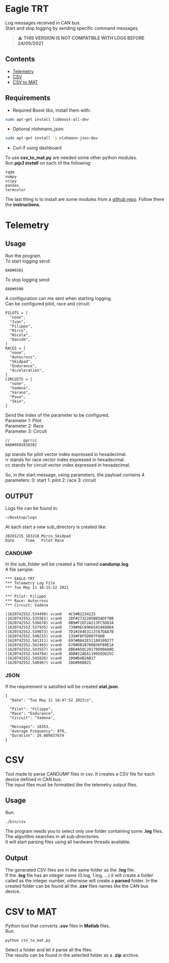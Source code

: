 # Eagle TRT
Log messages received in CAN bus.  
Start and stop logging by sending specific command messages.  

> :warning: **THIS VERSION IS NOT COMPATIBLE WITH LOGS BEFORE 24/05/2021**

## Contents
- [Telemetry](#telemetry)
- [CSV](#csv)
- [CSV to MAT](#csv-to-mat)

## Requirements
- Required Boost libs, install them with:  
~~~bash
sudo apt-get install libboost-all-dev
~~~
- Optional nlohmann_json:  
~~~bash
sudo apt-get install -y nlohmann-json-dev
~~~

- Curl if using dashboard

To use **csv_to_mat.py** are needed some other python modules.  
Run ***pip3 install*** on each of the following:
~~~
tqdm
numpy
scipy
pandas
termcolor
~~~

The last thing is to install are some modules from a [github repo](https://github.com/Pippo98/ownModules.git). Follow there the **instructions**.  

# Telemetry
## Usage
Run the program.  
To start logging send:  
~~~
0A0#6501
~~~
To stop logging send:
~~~
0A0#6500
~~~

A configuration can me sent when starting logging.  
Can be configured pilot, race and circuit:
~~~
PILOTS = [
  "none",
  "Ivan",
  "Filippo",
  "Mirco",
  "Nicola",
  "Davide",
]
RACES = [
  "none",
  "Autocross",
  "Skidpad",
  "Endurance",
  "Acceleration",
]
CIRCUITS = [
  "none",
  "Vadena",
  "Varano",
  "Povo",
  "Skio",
]
~~~

Send the index of the parameter to be configured.  
Parameter 1: Pilot  
Parameter 2: Race  
Parameter 3: Circuit  
~~~
//      pprrcc
0A0#6501010302
~~~

pp stands for pilot   vector index expressed in hexadecimal.  
rr stands for race    vector index expressed in hexadecimal.  
cc stands for circuit vector index expressed in hexadecimal.  

So, in the start message, using parameters, the payload contains 4 parameters:
0: start
1: pilot
2: race
3: circuit


## OUTPUT

Logs file can be found in:  
~~~
~/Desktop/logs
~~~
At each start a new sub_directory is created like:  
~~~
20201215_183218_Mirco_Skidpad
Date     Time   Pilot Race
~~~

### CANDUMP
In the sub_folder will be created a file named **candump.log**.  
A file sample:  
~~~
*** EAGLE-TRT
*** Telemetry Log File
*** Tue May 11 16:15:52 2021

*** Pilot: Filippo
*** Race: Autocross
*** Circuit: Vadena

(1620742552.534499)	vcan0	4C5#B2234225
(1620742552.535561)	vcan0	1DF#2732285B85ADF70B
(1620742552.536678)	vcan0	0B9#F1EF2A213FC5D83A
(1620742552.537935)	vcan0	739#9EC0966545489804
(1620742552.539073)	vcan0	7D1#204E31137A7DAA7B
(1620742552.540215)	vcan0	135#F8F5D007F86B
(1620742552.541311)	vcan0	697#B842E511A8109277
(1620742552.542465)	vcan0	670#DB1B706B36FB9E1A
(1620742552.543557)	vcan0	6BE#A56C28179D00AA0D
(1620742552.544704)	vcan0	4DB#22AEA11995EDD25C
(1620742552.545826)	vcan0	108#D4B2AB17
(1620742552.546967)	vcan0	28D#86B821
~~~

### JSON
If the requirement is satisfied will be created **stat.json**.  
~~~
{
  "Date": "Tue May 11 18:47:52 2021\n",

  "Pilot": "Filippo",
  "Race": "Endurance",
  "Circuit": "Vadena",

  "Messages": 18353,
  "Average Frequency": 878,
  "Duration": 20.889837674
}
~~~


# CSV
Tool made to parse CANDUMP files in csv. It creates a CSV file for each device defined in CAN bus.  
The input files must be formatted like the telemetry output files.  

## Usage
Run:
~~~
./bin/csv
~~~
The program needs you to select only one folder containing some **.log** files.  
The algorithm searches in all sub-directories.  
It will start parsing files using all hardware threads available.  

## Output
The generated CSV files are in the same folder as the **.log** file.  
If the **.log** file has an integer name (0.log, 1.log, ...) it will create a folder called as the integer number, otherwise will create a **parsed** folder.
In the created folder can be found all the **.csv** files names like the CAN bus device.  

# CSV to MAT
Python tool that converts **.csv** files in **Matlab** files.  
Run:  
~~~
python csv_to_mat.py
~~~

Select a folder and let it parse all the files.  
The results can be found in the selected folder as a **.zip** archive.
